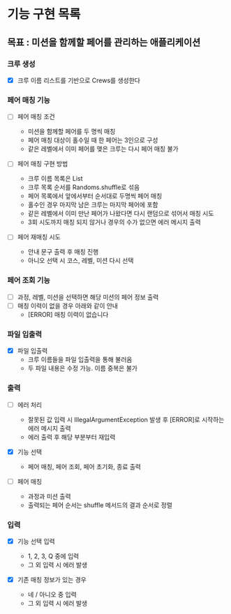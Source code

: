 # 기능 구현 목록

## 목표 : 미션을 함께할 페어를 관리하는 애플리케이션

### 크루 생성

- [X] 크루 이름 리스트를 기반으로 Crews를 생성한다

### 페어 매칭 기능

- [ ] 페어 매칭 조건
    - 미션을 함께할 페어를 두 명씩 매칭
    - 페어 매칭 대상이 홀수일 때 한 페어는 3인으로 구성
    - 같은 레벨에서 이미 페어를 맺은 크루는 다시 페어 매칭 불가

- [ ] 페어 매칭 구현 방법
    - 크루 이름 목록은 List<String>
    - 크루 목록 순서를 Randoms.shuffle로 섞음
    - 페어 목록에서 앞에서부터 순서대로 두명씩 페어 매칭
    - 홀수인 경우 마지막 남은 크루는 마지막 페어에 포함
    - 같은 레벨에서 이미 만난 페어가 나왔다면 다시 랜덤으로 섞어서 매칭 시도
    - 3회 시도까지 매칭 되지 않거나 경우의 수가 없으면 에러 메시지 출력

- [ ] 페어 재매칭 시도
    - 안내 문구 출력 후 매칭 진행
    - 아니오 선택 시 코스, 레벨, 미션 다시 선택

### 페어 조회 기능

- [ ] 과정, 레벨, 미션을 선택하면 해당 미션의 페어 정보 출력
- [ ] 매칭 이력이 없을 경우 아래와 같이 안내
    - [ERROR] 매칭 이력이 없습니다

### 파일 입출력

- [X] 파일 입출력
    - 크루 이름들을 파일 입출력을 통해 불러옴
    - 두 파일 내용은 수정 가능. 이름 중복은 불가

### 출력

- [ ] 에러 처리
    - 잘못된 값 입력 시 IllegalArgumentException 발생 후 [ERROR]로 시작하는 에러 메시지 출력
    - 에러 출력 후 해당 부분부터 재입력

- [X] 기능 선택
    - 페어 매칭, 페어 조회, 페어 초기화, 종료 출력

- [ ] 페어 매칭
    - 과정과 미션 출력
    - 출력되는 페어 순서는 shuffle 메서드의 결과 순서로 정렬

### 입력

- [X] 기능 선택 입력
    - 1, 2, 3, Q 중에 입력
    - 그 외 입력 시 에러 발생

- [X] 기존 매칭 정보가 있는 경우
    - 네 / 아니오 중 입력
    - 그 외 입력 시 에러 발생